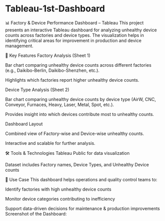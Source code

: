 # Tableau-1st-Dashboard
📊 Factory & Device Performance Dashboard – Tableau
This project presents an interactive Tableau dashboard for analyzing unhealthy device counts across factories and device types. The visualization helps in identifying critical areas for improvement in production and device management.

🔑 Key Features
Factory Analysis (Sheet 1)

Bar chart comparing unhealthy device counts across different factories (e.g., Daikibo-Berlin, Daikibo-Shenzhen, etc.).

Highlights which factories report higher unhealthy device counts.

Device Type Analysis (Sheet 2)

Bar chart comparing unhealthy device counts by device type (AirW, CNC, Conveyor, Furnaces, Heavy, Laser, Metal, Spot, etc.).

Provides insight into which devices contribute most to unhealthy counts.

Dashboard Layout

Combined view of Factory-wise and Device-wise unhealthy counts.

Interactive and scalable for further analysis.

🛠 Tools & Technologies
Tableau Public for data visualization

Dataset includes Factory names, Device Types, and Unhealthy Device counts

📌 Use Case
This dashboard helps operations and quality control teams to:

Identify factories with high unhealthy device counts

Monitor device categories contributing to inefficiency

Support data-driven decisions for maintenance & production improvements
Screenshot of the Dashboard: 
